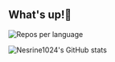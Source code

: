 ## What's up!👾

![Repos per language](http://github-profile-summary-cards.vercel.app/api/cards/repos-per-language?username=Nesrine1024&theme=2077)

![Nesrine1024's GitHub stats](https://github-readme-stats.vercel.app/api?username=Nesrine1024&show_icons=true&theme=transparent)
